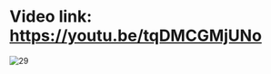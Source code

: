# Video link: https://youtu.be/tqDMCGMjUNo
![29](https://github.com/user-attachments/assets/00d163d1-d015-4d4f-82e1-dea8749435ca)

